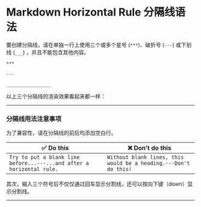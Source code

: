 # Markdown Horizontal Rule 分隔线语法

要创建分隔线，请在单独一行上使用三个或多个星号 (`***`)、破折号 (`---`) 或下划线 (`___`) ，并且不能包含其他内容。

```text
***

---

_________________
```

以上三个分隔线的渲染效果看起来都一样：

------

### 分隔线用法注意事项

为了兼容性，请在分隔线的前后均添加空白行。

| ✅ Do this                                                    | ❌ Don't do this                                              |
| ------------------------------------------------------------ | ------------------------------------------------------------ |
| `Try to put a blank line before...---...and after a horizontal rule.` | `Without blank lines, this would be a heading.---Don't do this!` |

其次，输入三个符号后不仅仅通过回车显示分割线，还可以按向下键（down）显示分割线。

***
